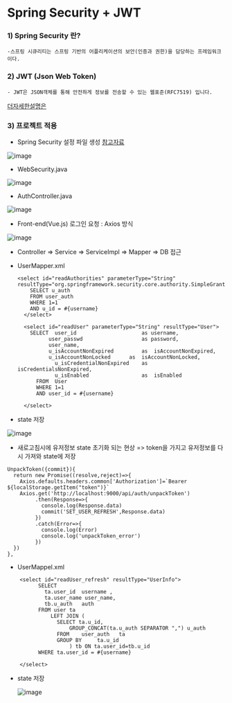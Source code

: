 # Spring Security + JWT 



### 1) Spring Security 란?

    -스프링 시큐리티는 스프링 기반의 어플리케이션의 보안(인증과 권한)을 담당하는 프레임워크이다.  

### 2) JWT (Json Web Token)
    - JWT은 JSON객체를 통해 안전하게 정보를 전송할 수 있는 웹표준(RFC7519) 입니다.
    
  [더자세한설명은](https://webfirewood.tistory.com/m/115?category=694472 "Spring Security 와 JWT에 관한 설명 입니다.")


### 3) 프로젝트 적용
   
   - Spring Security 설정 파일 생성
    [참고자료](https://bezkoder.com/spring-boot-jwt-mysql-spring-security-architecture/)
   
   ![image](https://user-images.githubusercontent.com/66682208/98387965-7203ce00-2095-11eb-9979-e8c42b0e9420.png)

  
  - WebSecurity.java

  ![image](https://user-images.githubusercontent.com/66682208/98389995-2d2d6680-2098-11eb-86a7-b1265c6d8111.png)

  
  - AuthController.java
  
  ![image](https://user-images.githubusercontent.com/66682208/98391193-a8434c80-2099-11eb-9538-830e01089a3b.png)


  - Front-end(Vue.js) 로그인 요청 : Axios 방식
  
  ![image](https://user-images.githubusercontent.com/66682208/98391975-b5ad0680-209a-11eb-8d3e-a8746cb25901.png)



  - Controller => Service => ServiceImpl => Mapper => DB 접근 
    
    
    
  - UserMapper.xml
  
        <select id="readAuthorities" parameterType="String" resultType="org.springframework.security.core.authority.SimpleGrantedAuthority">
            SELECT u_auth
            FROM user_auth
            WHERE 1=1
            AND u_id = #{username}
          </select>

          <select id="readUser" parameterType="String" resultType="User">
            SELECT  user_id 					as username,
                  user_passwd					as password,	
                  user_name,
                  u_isAccountNonExpired 		as 	isAccountNonExpired,
                  u_isAccountNonLocked 		as 	isAccountNonLocked,
                    u_isCredentialNonExpired 	as 	isCredentialsNonExpired,
                    u_isEnabled 				as 	isEnabled
              FROM	User
              WHERE 1=1
              AND user_id = #{username}

          </select>

   
   - state 저장
   
   ![image](https://user-images.githubusercontent.com/66682208/98392202-058bcd80-209b-11eb-9154-83dd98f40b1a.png)
   
   
   - 새로고침시에 유저정보 state 초기화 되는 현상
      => token을 가지고 유저정보를 다시 가져와 state에 저장  
      
    
    UnpackToken({commit}){
      return new Promise((resolve,reject)=>{
        Axios.defaults.headers.common['Authorization']=`Bearer ${localStorage.getItem("token")}`
        Axios.get('http://localhost:9000/api/auth/unpackToken')
             .then(Response=>{
               console.log(Response.data)
               commit('SET_USER_REFRESH',Response.data)
             })
             .catch(Error=>{
               console.log(Error)
               console.log('unpackToken_error')
             })
      })
    },
   
   
   
   - UserMappel.xml
   
   
   <!-- 회원 정보 불러오기(새로고침) -->
        <select id="readUser_refresh" resultType="UserInfo">
              SELECT 
                ta.user_id	username ,
                ta.user_name user_name,
                tb.u_auth	auth	
              FROM user ta
                  LEFT JOIN ( 
                    SELECT ta.u_id,
                        GROUP_CONCAT(ta.u_auth SEPARATOR ",") u_auth
                    FROM 	user_auth	ta
                    GROUP BY	 ta.u_id
                        ) tb ON ta.user_id=tb.u_id
              WHERE	ta.user_id = #{username}

        </select>
    
    
    
    
    
   - state 저장
   
   
    
      ![image](https://user-images.githubusercontent.com/66682208/98393061-20ab0d00-209c-11eb-8d28-f4184c2aff4e.png)

    
